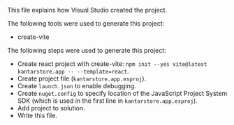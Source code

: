 This file explains how Visual Studio created the project.

The following tools were used to generate this project:
- create-vite

The following steps were used to generate this project:
- Create react project with create-vite: `npm init --yes vite@latest kantarstore.app -- --template=react`.
- Create project file (`kantarstore.app.esproj`).
- Create `launch.json` to enable debugging.
- Create `nuget.config` to specify location of the JavaScript Project System SDK (which is used in the first line in `kantarstore.app.esproj`).
- Add project to solution.
- Write this file.
